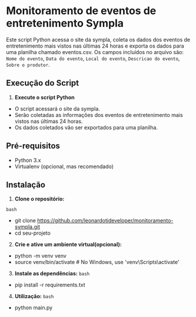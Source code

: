 # Monitoramento de eventos de entretenimento Sympla 

Este script Python acessa o site da sympla, coleta os dados dos eventos de entretenimento mais vistos nas últimas 24 horas e exporta os dados para uma planilha chamado eventos.csv. Os campos incluídos no arquivo são: `Nome do evento`, `Data do evento`, `Local do evento`, `Descricao do evento`, `Sobre o produtor`.


## Execução do Script

1. **Execute o script Python**
- O script acessará o site da sympla.
- Serão coletadas as informações dos eventos de entretenimento mais vistos nas últimas 24 horas.
- Os dados coletados vão ser exportados para uma planilha.

## Pré-requisitos

- Python 3.x
- Virtualenv (opcional, mas recomendado)

## Instalação

1. **Clone o repositório:**

```bash```
- git clone https://github.com/leonardotideveloper/monitoramento-sympla.git
- cd seu-projeto

2. **Crie e ative um ambiente virtual(opcional):**
- python -m venv venv
- source venv/bin/activate  # No Windows, use 'venv\Scripts\activate'

3. **Instale as dependências:**
```bash```
- pip install -r requirements.txt

4. **Utilização:**
```bash```
- python main.py

